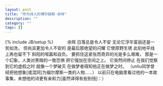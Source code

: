 ```yaml
---
layout: post
title: "作为诗人的博尔赫斯·余晖"
description: ""
category: ""
tags: []
---
```

{% include JB/setup %}
　　　余晖
日落总是令人不安
无论它浮华富丽还是一贫如洗，
但尚且更加令人不安的
是最后那绝望的闪耀
它使原野生锈
此刻地平线上再也留不下
斜阳的喧嚣和自负。
要抓住这紧张而奇异的光是多么艰难，
那是一个幻象，人类对黑暗的一致恐惧
把它强加在空间之上。
它突然间停止
在我们觉察到它的虚假之时
就像一个梦破灭
在做梦者得知他正在做梦之时。
（unliu同学曾经把他想象[或混同]为福尔摩斯一类的人物……）
以前只在电脑里看过他的一本故事集，未想他的诗更有亲和力[虽然译得有些别扭]：）